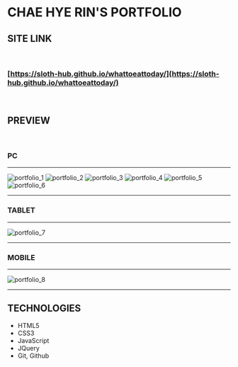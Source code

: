 # **CHAE HYE RIN'S PORTFOLIO**

## **SITE LINK**   
<br>

### [https://sloth-hub.github.io/whattoeattoday/](https://sloth-hub.github.io/whattoeattoday/)

<br/>

## **PREVIEW**   
<br/>

### **PC**
---
![portfolio_1](https://user-images.githubusercontent.com/53851248/166231928-58489f82-c32a-4e33-b71b-88e30777237f.png)
![portfolio_2](https://user-images.githubusercontent.com/53851248/166231934-0d522330-3ddc-4e65-ab7c-63c19db9490a.png)
![portfolio_3](https://user-images.githubusercontent.com/53851248/166231937-81fb2581-61a9-4087-b59b-52ebf538af6c.png)
![portfolio_4](https://user-images.githubusercontent.com/53851248/166231938-c5ed8ef9-38a5-49d9-80bf-4413e67ca70a.png)
![portfolio_5](https://user-images.githubusercontent.com/53851248/166254618-629bb2b7-22b4-470a-a79e-a297125ae93c.png)
![portfolio_6](https://user-images.githubusercontent.com/53851248/166231943-8de1be65-a2c1-4cd2-999e-ed5949f9f48d.png)

---
### **TABLET**
---
![portfolio_7](https://user-images.githubusercontent.com/53851248/166232251-696c59b7-16e1-47b4-a487-5d6f0c8461f3.png)

---
### **MOBILE**
---
![portfolio_8](https://user-images.githubusercontent.com/53851248/166232255-2f9d3719-182a-4a13-a83f-7587d02aab5e.png)

---
## **TECHNOLOGIES**

+ HTML5
+ CSS3
+ JavaScript
+ JQuery
+ Git, Github
